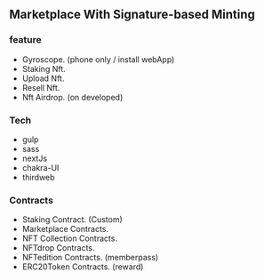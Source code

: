 ## Marketplace With Signature-based Minting

### feature

- Gyroscope. (phone only / install webApp)
- Staking Nft.
- Upload Nft.
- Resell Nft.
- Nft Airdrop. (on developed)

### Tech 

- gulp
- sass
- nextJs
- chakra-UI
- thirdweb

### Contracts

- Staking Contract. (Custom)
- Marketplace Contracts.
- NFT Collection Contracts.
- NFTdrop Contracts.
- NFTedition Contracts. (memberpass)
- ERC20Token Contracts. (reward) 
